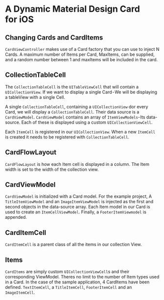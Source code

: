 # A Dynamic Material Design Card for iOS

## Changing Cards and CardItems
`CardViewController` makes use of a Card factory that you can use to inject N Cards. A maximum number of Items per Card, MaxItems, can be supplied, and a random number between 1 and maxItems will be included in the card. 

## CollectionTableCell
The `CollectionTableCell` is the `UITableViewCell` that will contain a `UICollectionView`. If we want to display a single Card - We will be displaying a tableView with a single Cell. 

A single `CollectionTableCell`, containing a `UICollectionView` dor every Card, we will display a `CollectionTableCell`. Their data source is a `CardViewModel`. `CardViewModel` contains an array of `ItemViewModels`- Its data-source. Each of these is displayed using a custom `UICollectionViewCell`.


Each `ItemCell` is registered in our `UICollectionView`. When a new `ItemCell` is created it needs to be registered with `CollectionTableCell`.

## CardFlowLayout
`CardFlowLayout` is how each Item cell is displayed in a column. The Item width is set to the width of the collection view.

## CardViewModel
`CardViewModel` is initialized with a Card model. For the example project, A `TitleItemViewModel` and an `ImageItemViewModel` is injected as the first and second objects in the data-source array. Each Item model in our Card is used to create an `ItemCellViewModel`. Finally, a `FooterItemViewmodel` is appended. 

## CardItemCell
`CardItemCell` is a parent class of all the items in our collection View.

## Items
`CardItems` are simply custom `UICollectionViewCell`s and their corresponding ViewModel. Theres no limit to the number of Item types used in a Card. In the case of the sample application, 4 CardItems have been defined. `TextItemCell`, a `TitleItemCell`, `FooterItemCell` and an `ImageItemCell`. 
